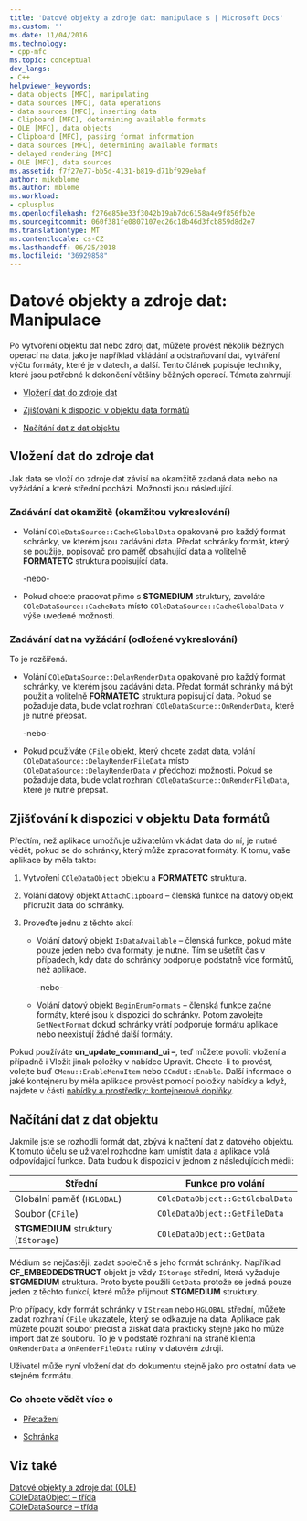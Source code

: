 ```yaml
---
title: 'Datové objekty a zdroje dat: manipulace s | Microsoft Docs'
ms.custom: ''
ms.date: 11/04/2016
ms.technology:
- cpp-mfc
ms.topic: conceptual
dev_langs:
- C++
helpviewer_keywords:
- data objects [MFC], manipulating
- data sources [MFC], data operations
- data sources [MFC], inserting data
- Clipboard [MFC], determining available formats
- OLE [MFC], data objects
- Clipboard [MFC], passing format information
- data sources [MFC], determining available formats
- delayed rendering [MFC]
- OLE [MFC], data sources
ms.assetid: f7f27e77-bb5d-4131-b819-d71bf929ebaf
author: mikeblome
ms.author: mblome
ms.workload:
- cplusplus
ms.openlocfilehash: f276e85be33f3042b19ab7dc6158a4e9f856fb2e
ms.sourcegitcommit: 060f381fe0807107ec26c18b46d3fcb859d8d2e7
ms.translationtype: MT
ms.contentlocale: cs-CZ
ms.lasthandoff: 06/25/2018
ms.locfileid: "36929858"
---
```

# <a name="data-objects-and-data-sources-manipulation"></a>Datové objekty a zdroje dat: Manipulace
Po vytvoření objektu dat nebo zdroj dat, můžete provést několik běžných operací na data, jako je například vkládání a odstraňování dat, vytváření výčtu formáty, které je v datech, a další. Tento článek popisuje techniky, které jsou potřebné k dokončení většiny běžných operací. Témata zahrnují:  
  
-   [Vložení dat do zdroje dat](#_core_inserting_data_into_a_data_source)  
  
-   [Zjišťování k dispozici v objektu data formátů](#_core_determining_the_formats_available_in_a_data_object)  
  
-   [Načítání dat z dat objektu](#_core_retrieving_data_from_a_data_object)  
  
##  <a name="_core_inserting_data_into_a_data_source"></a> Vložení dat do zdroje dat  
 Jak data se vloží do zdroje dat závisí na okamžitě zadaná data nebo na vyžádání a které střední pochází. Možnosti jsou následující.  
  
### <a name="supplying-data-immediately-immediate-rendering"></a>Zadávání dat okamžitě (okamžitou vykreslování)  
  
-   Volání `COleDataSource::CacheGlobalData` opakovaně pro každý formát schránky, ve kterém jsou zadávání data. Předat schránky formát, který se použije, popisovač pro paměť obsahující data a volitelně **FORMATETC** struktura popisující data.  
  
     -nebo-  
  
-   Pokud chcete pracovat přímo s **STGMEDIUM** struktury, zavoláte `COleDataSource::CacheData` místo `COleDataSource::CacheGlobalData` v výše uvedené možnosti.  
  
### <a name="supplying-data-on-demand-delayed-rendering"></a>Zadávání dat na vyžádání (odložené vykreslování)  
 To je rozšířená.  
  
-   Volání `COleDataSource::DelayRenderData` opakovaně pro každý formát schránky, ve kterém jsou zadávání data. Předat formát schránky má být použit a volitelně **FORMATETC** struktura popisující data. Pokud se požaduje data, bude volat rozhraní `COleDataSource::OnRenderData`, které je nutné přepsat.  
  
     -nebo-  
  
-   Pokud používáte `CFile` objekt, který chcete zadat data, volání `COleDataSource::DelayRenderFileData` místo `COleDataSource::DelayRenderData` v předchozí možnosti. Pokud se požaduje data, bude volat rozhraní `COleDataSource::OnRenderFileData`, které je nutné přepsat.  
  
##  <a name="_core_determining_the_formats_available_in_a_data_object"></a> Zjišťování k dispozici v objektu Data formátů  
 Předtím, než aplikace umožňuje uživatelům vkládat data do ní, je nutné vědět, pokud se do schránky, který může zpracovat formáty. K tomu, vaše aplikace by měla takto:  
  
1.  Vytvoření `COleDataObject` objektu a **FORMATETC** struktura.  
  
2.  Volání datový objekt `AttachClipboard` – členská funkce na datový objekt přidružit data do schránky.  
  
3.  Proveďte jednu z těchto akcí:  
  
    -   Volání datový objekt `IsDataAvailable` – členská funkce, pokud máte pouze jeden nebo dva formáty, je nutné. Tím se ušetřit čas v případech, kdy data do schránky podporuje podstatně více formátů, než aplikace.  
  
         -nebo-  
  
    -   Volání datový objekt `BeginEnumFormats` – členská funkce začne formáty, které jsou k dispozici do schránky. Potom zavolejte `GetNextFormat` dokud schránky vrátí podporuje formátu aplikace nebo neexistují žádné další formáty.  
  
 Pokud používáte **on_update_command_ui –**, teď můžete povolit vložení a případně i Vložit jinak položky v nabídce Upravit. Chcete-li to provést, volejte buď `CMenu::EnableMenuItem` nebo `CCmdUI::Enable`. Další informace o jaké kontejneru by měla aplikace provést pomocí položky nabídky a když, najdete v části [nabídky a prostředky: kontejnerové doplňky](../mfc/menus-and-resources-container-additions.md).  
  
##  <a name="_core_retrieving_data_from_a_data_object"></a> Načítání dat z dat objektu  
 Jakmile jste se rozhodli formát dat, zbývá k načtení dat z datového objektu. K tomuto účelu se uživatel rozhodne kam umístit data a aplikace volá odpovídající funkce. Data budou k dispozici v jednom z následujících médií:  
  
|Střední|Funkce pro volání|  
|------------|----------------------|  
|Globální paměť (`HGLOBAL`)|`COleDataObject::GetGlobalData`|  
|Soubor (`CFile`)|`COleDataObject::GetFileData`|  
|**STGMEDIUM** struktury (`IStorage`)|`COleDataObject::GetData`|  
  
 Médium se nejčastěji, zadat společně s jeho formát schránky. Například **CF_EMBEDDEDSTRUCT** objekt je vždy `IStorage` střední, která vyžaduje **STGMEDIUM** struktura. Proto byste použili `GetData` protože se jedná pouze jeden z těchto funkcí, které může přijmout **STGMEDIUM** struktury.  
  
 Pro případy, kdy formát schránky v `IStream` nebo `HGLOBAL` střední, můžete zadat rozhraní `CFile` ukazatele, který se odkazuje na data. Aplikace pak můžete použít soubor přečíst a získat data prakticky stejně jako ho může import dat ze souboru. To je v podstatě rozhraní na straně klienta `OnRenderData` a `OnRenderFileData` rutiny v datovém zdroji.  
  
 Uživatel může nyní vložení dat do dokumentu stejně jako pro ostatní data ve stejném formátu.  
  
### <a name="what-do-you-want-to-know-more-about"></a>Co chcete vědět více o  
  
-   [Přetažení](../mfc/drag-and-drop-ole.md)  
  
-   [Schránka](../mfc/clipboard.md)  
  
## <a name="see-also"></a>Viz také  
 [Datové objekty a zdroje dat (OLE)](../mfc/data-objects-and-data-sources-ole.md)   
 [COleDataObject – třída](../mfc/reference/coledataobject-class.md)   
 [COleDataSource – třída](../mfc/reference/coledatasource-class.md)
